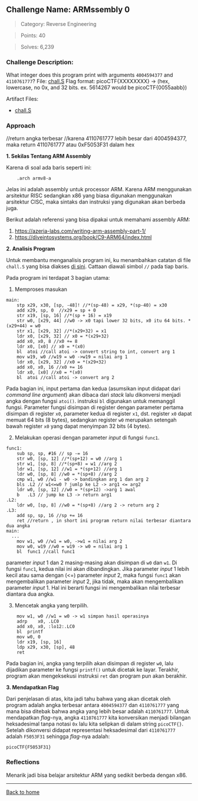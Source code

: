 ## Challenge Name: ARMssembly 0
>Category: Reverse Engineering

>Points: 40

>Solves: 6,239

### Challenge Description: 

What integer does this program print with arguments ```4004594377``` and ```4110761777```? File: [chall.S](https://mercury.picoctf.net/static/006961dc756fc3f418b0dbe0a42dcee8/chall.S)
Flag format: picoCTF{XXXXXXXX} -> (hex, lowercase, no 0x, and 32 bits. ex. 5614267 would be picoCTF{0055aabb})

Artifact Files:
* [chall.S](https://mercury.picoctf.net/static/006961dc756fc3f418b0dbe0a42dcee8/chall.S)

### Approach

//return angka terbesar
//karena 4110761777 lebih besar dari 4004594377, maka return 4110761777 atau 0xF5053F31 dalam hex

**1. Sekilas Tentang ARM Assembly**

Karena di soal ada baris seperti ini:
```
	.arch armv8-a
```
Jelas ini adalah assembly untuk processor ARM. Karena ARM menggunakan arsitektur RISC sedangkan x86 yang biasa digunakan menggunakan arsitektur CISC, maka sintaks dan instruksi yang digunakan akan berbeda juga.

Berikut adalah referensi yang bisa dipakai untuk memahami assembly ARM:
1. https://azeria-labs.com/writing-arm-assembly-part-1/
2. https://diveintosystems.org/book/C9-ARM64/index.html

**2. Analisis Program**

Untuk membantu menganalisis program ini, ku menambahkan catatan di file ```chall.S``` yang bisa diakses [di sini](Artifact/chall.S). Cattaan diawali simbol ```//``` pada tiap baris.

Pada program ini terdapat 3 bagian utama:
1. Memproses masukan
```
main:
	stp	x29, x30, [sp, -48]! //*(sp-48) = x29, *(sp-40) = x30 
	add	x29, sp, 0  //x29 = sp + 0
	str	x19, [sp, 16] //*(sp + 16) = x19
	str	w0, [x29, 44] //w0 -> x0 tapi lower 32 bits, x0 itu 64 bits. *(x29+44) = w0
	str	x1, [x29, 32] //*(x29+32) = x1
	ldr	x0, [x29, 32] // x0 = *(x29+32)
	add	x0, x0, 8 //x0 += 8
	ldr	x0, [x0] // x0 = *(x0)
	bl	atoi //call atoi -> convert string to int, convert arg 1
	mov	w19, w0 //w19 = w0 ->w19 = nilai arg 1
	ldr	x0, [x29, 32] //x0 = *(x29+32)
	add	x0, x0, 16 //x0 += 16
	ldr	x0, [x0] //x0 = *(x0)
	bl	atoi //call atoi -> convert arg 2
```
Pada bagian ini, input pertama dan kedua (asumsikan input didapat dari _command line argument_) akan dibaca dari _stack_ lalu dikonversi menjadi angka dengan fungsi ```atoi()```. instruksi ```bl``` digunakan untuk memanggil fungsi. Parameter fungsi disimpan di register dengan parameter pertama disimpan di register ```x0```, parameter kedua di register ```x1```, dst. register ```x0``` dapat memuat 64 bits (8 bytes), sedangkan register ```w0``` merupakan setengah bawah register ```x0``` yang dapat menyimpan 32 bits (4 bytes).

2. Melakukan operasi dengan parameter _input_ di fungsi ```func1```.
```
func1:
	sub	sp, sp, #16 // sp -= 16
	str	w0, [sp, 12] //*(sp+12) = w0 //arg 1
	str	w1, [sp, 8] //*(sp+8) = w1 //arg 2
	ldr	w1, [sp, 12] //w1 = *(sp+12) //arg 1
	ldr	w0, [sp, 8] //w0 = *(sp+8) //arg 2
	cmp	w1, w0 //w1 - w0 -> bandingkan arg 1 dan arg 2
	bls	.L2 // w1<=w0 ? jumlp ke L2 -> arg1 <= arg2
	ldr	w0, [sp, 12] //w0 = *(sp+12) ->arg 1 awal
	b	.L3 // jump ke L3 -> return arg1
.L2:
	ldr	w0, [sp, 8] //w0 = *(sp+8) //arg 2 -> return arg 2
.L3:
	add	sp, sp, 16 //sp += 16
	ret //return , in short ini program return nilai terbesar diantara dua angka
main:
  ...
	mov	w1, w0 //w1 = w0, ->w1 = nilai arg 2
	mov	w0, w19 //w0 = w19 -> w0 = nilai arg 1
	bl	func1 //call func1
```
parameter _input_ 1 dan 2 masing-masing akan disimpan di ```w0``` dan ```w1```. Di fungsi ```func1```, kedua nilai ini akan dibandingkan. Jika parameter _input_ 1 lebih kecil atau sama dengan (<=) parameter _input_ 2, maka fungsi ```func1``` akan mengembalikan parameter _input_ 2, jika tidak, maka akan mengembalikan parameter _input_ 1. Hal ini berarti fungsi ini mengembalikan nilai terbesar diantara dua angka.

3. Mencetak angka yang terpilih.
```
	mov	w1, w0 //w1 = w0 -> w1 simpan hasil operasinya
	adrp	x0, .LC0
	add	x0, x0, :lo12:.LC0
	bl	printf
	mov	w0, 0
	ldr	x19, [sp, 16]
	ldp	x29, x30, [sp], 48
	ret
```
Pada bagian ini, angka yang terpilih akan disimpan di register ```w0```, lalu dijadikan parameter ke fungsi ```printf()``` untuk dicetak ke layar. Terakhir, program akan mengeksekusi instruksi ```ret``` dan program pun akan berakhir.

**3. Mendapatkan Flag**

Dari penjelasan di atas, kita jadi tahu bahwa yang akan dicetak oleh program adalah angka terbesar antara ```4004594377``` dan ```4110761777``` yang mana bisa ditebak bahwa angka yang lebih besar adalah ```4110761777```. Untuk mendapatkan _flag_-nya, angka ```4110761777``` kita konversikan menjadi bilangan heksadesimal tanpa notasi ```0x``` lalu kita selipkan di dalam string ```picoCTF{}```. Setelah dikonversi didapat representasi heksadesimal dari ```4110761777``` adalah ```F5053F31``` sehingga _flag_-nya adalah:
```
picoCTF{F5053F31}
```
### Reflections

Menarik jadi bisa belajar arsitektur ARM yang sedikit berbeda dengan x86.

---
[Back to home](../Readme.md)
